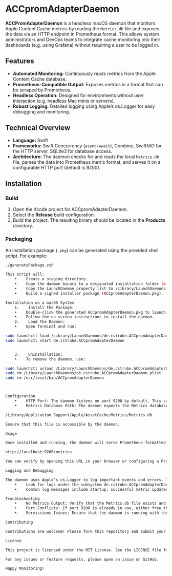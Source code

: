 # ACCpromAdapterDaemon

**ACCPromAdapterDaemon** is a headless macOS daemon that monitors Apple Content Cache metrics by reading the `Metrics.db` file and exposes the data via an HTTP endpoint in Prometheus format. This allows system administrators and DevOps teams to integrate cache monitoring into their dashboards (e.g. using Grafana) without requiring a user to be logged in.

## Features

- **Automated Monitoring:** Continuously reads metrics from the Apple Content Cache database.
- **Prometheus-Compatible Output:** Exposes metrics in a format that can be scraped by Prometheus.
- **Headless Operation:** Designed for environments without user interaction (e.g. headless Mac minis or servers).
- **Robust Logging:** Detailed logging using Apple’s os.Logger for easy debugging and monitoring.

## Technical Overview

- **Language:** Swift
- **Frameworks:** Swift Concurrency (`async/await`), Combine, SwiftNIO for the HTTP server, SQLite3 for database access.
- **Architecture:** The daemon checks for and reads the local `Metrics.db` file, parses the data into Prometheus metric format, and serves it on a configurable HTTP port (default is 9200).

## Installation

### Build

1. Open the Xcode project for ACCpromAdapterDaemon.
2. Select the **Release** build configuration.
3. Build the project. The resulting binary should be located in the **Products** directory.

### Packaging

An installation package (`.pkg`) can be generated using the provided shell script. For example:

```bash
./generatePackage.zsh

This script will:
    •    Create a staging directory.
    •    Copy the daemon binary to a designated installation folder (e.g. /usr/local/bin).
    •    Copy the LaunchDaemon property list to /Library/LaunchDaemons.
    •    Build a signed installer package (ACCpromAdapterDaemon.pkg).

Installation on a macOS System
    1.    Install the Package:
    •    Double-click the generated ACCpromAdapterDaemon.pkg to launch the Installer.
    •    Follow the on-screen instructions to install the daemon.
    2.    Load the Daemon:
    •    Open Terminal and run:

sudo launchctl load /Library/LaunchDaemons/de.cstrube.ACCpromAdapterDaemon.plist
sudo launchctl start de.cstrube.ACCpromAdapterDaemon


    3.    Uninstallation:
    •    To remove the daemon, use:

sudo launchctl unload /Library/LaunchDaemons/de.cstrube.ACCpromAdapterDaemon.plist
sudo rm /Library/LaunchDaemons/de.cstrube.ACCpromAdapterDaemon.plist
sudo rm /usr/local/bin/ACCpromAdapterDaemon



Configuration
    •    HTTP Port: The daemon listens on port 9200 by default. This can be modified in the source code if needed.
    •    Metrics Database Path: The daemon expects the Metrics database to be located at:

/Library/Application Support/Apple/AssetCache/Metrics/Metrics.db

Ensure that this file is accessible by the daemon.

Usage

Once installed and running, the daemon will serve Prometheus-formatted metrics at:

http://localhost:9200/metrics

You can verify by opening this URL in your browser or configuring a Prometheus scraper to collect the metrics.

Logging and Debugging

The daemon uses Apple’s os.Logger to log important events and errors. These logs can be viewed using the Console.app:
    •    Look for logs under the subsystem de.cstrube.ACCpromAdapterDaemon.
    •    Common log messages include startup, successful metric updates, and error messages if the Metrics.db cannot be read.

Troubleshooting
    •    No Metrics Output: Verify that the Metrics.db file exists and is readable by the daemon.
    •    Port Conflicts: If port 9200 is already in use, either free the port or change the listening port in the source code.
    •    Permissions Issues: Ensure that the daemon is running with the necessary permissions to read /Library/Application Support/Apple/AssetCache/Metrics/Metrics.db.

Contributing

Contributions are welcome! Please fork this repository and submit your pull requests with detailed descriptions of your changes.

License

This project is licensed under the MIT License. See the LICENSE file for details.

For any issues or feature requests, please open an issue on GitHub.

Happy Monitoring!
